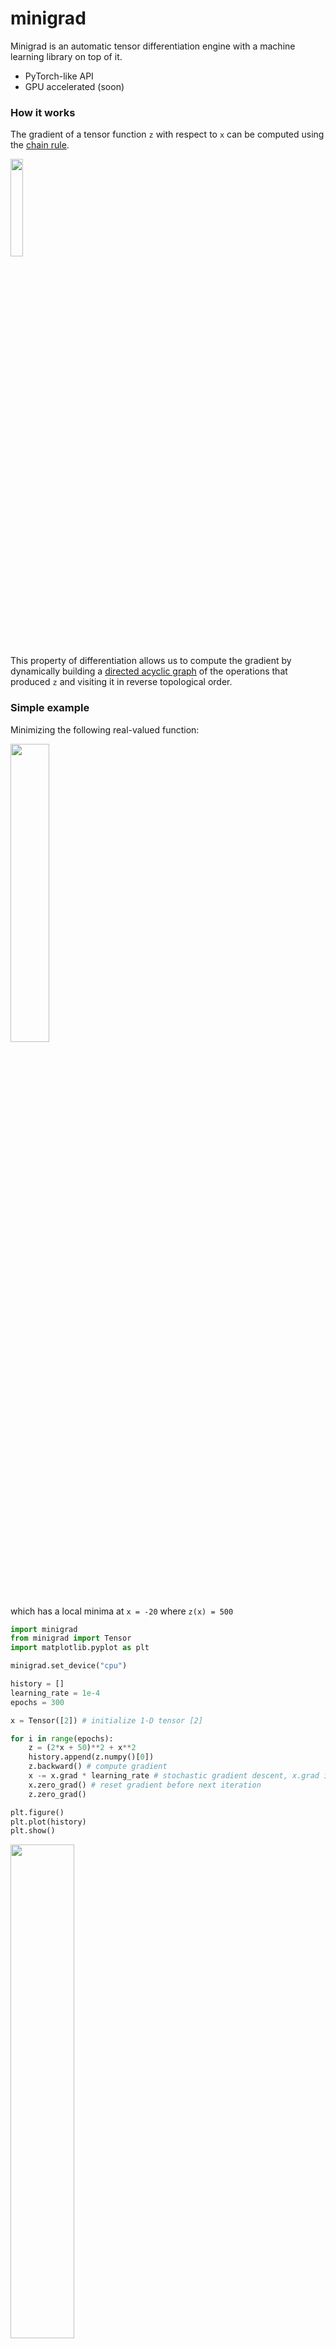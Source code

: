 # minigrad
Minigrad is an automatic tensor differentiation engine with a machine learning library on top of it.

- PyTorch-like API
- GPU accelerated (soon)

### How it works

The gradient of a tensor function `z` with respect to `x` can be computed using the [chain rule](https://en.wikipedia.org/wiki/Chain_rule).

<img src="https://gcdn.pbrd.co/images/hKCJBEtyQ79h.png?o=1" width="20%"/>

This property of differentiation allows us to compute the gradient by dynamically building a
[directed acyclic graph](https://en.wikipedia.org/wiki/Directed_acyclic_graph) of the operations that produced `z` and visiting it in reverse topological order.

### Simple example

Minimizing the following real-valued function:

<!-- <img src="https://gcdn.pbrd.co/images/Bokf3btMl72H.png?o=1" width="45%"/> -->

<img src="https://gcdn.pbrd.co/images/HcMzdob6yUhg.png?o=1" width="35%"/>

which has a local minima at `x = -20` where `z(x) = 500`

```py
import minigrad
from minigrad import Tensor
import matplotlib.pyplot as plt

minigrad.set_device("cpu")

history = []
learning_rate = 1e-4
epochs = 300

x = Tensor([2]) # initialize 1-D tensor [2]

for i in range(epochs):
    z = (2*x + 50)**2 + x**2
    history.append(z.numpy()[0])
    z.backward() # compute gradient
    x -= x.grad * learning_rate # stochastic gradient descent, x.grad is dz/dx
    x.zero_grad() # reset gradient before next iteration
    z.zero_grad()

plt.figure()
plt.plot(history)
plt.show()
```

<img src="https://gcdn.pbrd.co/images/NR9J9XKnN6ER.png?o=1" width="45%"/>


### The Neural Network module
Solving [MNIST](https://en.wikipedia.org/wiki/MNIST_database) shouldn't be a problem once you have an autograd engine, but it's even easier with a neural network library

...hence `minigrad.nn`

```py
import minigrad
from minigrad import nn
from sklearn import metrics, datasets
from sklearn.model_selection import train_test_split
import matplotlib.pyplot as plt
from minigrad.data import DataLoader
import numpy as np

n_classes = 10
digits = datasets.load_digits(n_class=n_classes)

X_train, X_test, y_train, y_test = train_test_split(digits.images, digits.target, train_size=0.8)
X_train, X_validation, y_train, y_validation = train_test_split(X_train, y_train, train_size=0.8)
X_train /= 16.
X_validation /= 16
X_test /= 16.


class MnistClassifier(nn.Module):
    def __init__(self, input_shape, num_classes, z_size=64):
        super().__init__()
        self.input_shape = input_shape
        # child modules like this are automatically registered in the parent module
        # if they have trainable params
        self.flatten = nn.Flatten()
        self.linear1 = nn.Linear(input_size=np.prod(input_shape), output_size=z_size)
        self.activation = nn.Tanh()
        self.linear2 = nn.Linear(input_size=z_size, output_size=z_size)
        self.linear3 = nn.Linear(input_size=z_size, output_size=num_classes)
        self.softmax = nn.Softmax()

    def forward(self, x):
        x = self.flatten(x)
        x = self.linear1(x)
        x = self.activation(x)
        x = self.linear2(x)
        x = self.activation(x)
        x = self.linear3(x)
        x = self.softmax(x)
        return x

    def predict(self, x):
        if isinstance(x, np.ndarray):
            x = minigrad.Tensor(x, requires_grad=False)
        with minigrad.no_grad(): # disables DAG construction for gradients
            probs = self(x)
        return np.argmax(probs.data, axis=1)


shape = X_train[0].shape
batch_size = 64
epochs = 50

model = MnistClassifier(shape, n_classes)

# instantiate our optimizer with model params
optimizer = minigrad.optim.Adam(model.params(), learning_rate=1e-3)

# since we're not passing the ground truth as a one hot array, we better specify n_classes
criterion = nn.losses.MSE(n_classes)

# wraps our data in batches nicely
train_loader = DataLoader(X_train, y_train, batch_size=batch_size, tensors=True)
losses = []

for i in range(epochs):
    total_loss = 0
    for x, gt in train_loader.get():
        outputs = model(x) # forward pass
        loss = criterion(gt, outputs) # compute loss
        loss.backward() # calculate the gradients
        optimizer.step() # update weights
        optimizer.zero_grad() # reset gradients
        total_loss += loss.data.item()
    train_preds = model.predict(X_train)
    train_acc = metrics.accuracy_score(y_train, train_preds)
    validation_preds = model.predict(X_validation)
    validation_acc = metrics.accuracy_score(y_validation, validation_preds)
    print(f"Epoch {i:{len(str(epochs))}}/{epochs}, Loss: {total_loss:.3f}"
          f", Train accuracy: {train_acc*100:.1f}%"
          f", Validation accuracy: {validation_acc * 100:.1f}%")
    losses.append(loss)

test_preds = model.predict(X_test)
test_acc = metrics.accuracy_score(y_test, test_preds)
print(f"Test accuracy: {test_acc*100:.1f}%")

plt.plot(losses)
plt.show()
```
#### Output and loss
```
Epoch 50/50, Loss: 0.023, Train accuracy: 99.7%, Validation accuracy: 95.5%
Test accuracy: 97.8%
```
<img src="https://gcdn.pbrd.co/images/KFzSOQvnIucV.png?o=1" width="45%"/>

